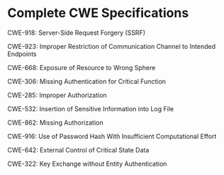 

# Complete CWE Specifications

CWE-918: Server-Side Request Forgery (SSRF)

CWE-923: Improper Restriction of Communication Channel to Intended Endpoints

CWE-668: Exposure of Resource to Wrong Sphere

CWE-306: Missing Authentication for Critical Function

CWE-285: Improper Authorization

CWE-532: Insertion of Sensitive Information into Log File

CWE-862: Missing Authorization

CWE-916: Use of Password Hash With Insufficient Computational Effort

CWE-642: External Control of Critical State Data

CWE-322: Key Exchange without Entity Authentication